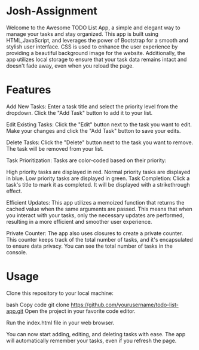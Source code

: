 # Josh-Assignment
Welcome to the Awesome TODO List App, a simple and elegant way to manage your tasks and stay organized. This app is built using HTML,JavaScript, and leverages the power of Bootstrap for a smooth and stylish user interface. CSS is used to enhance the user experience by providing a beautiful background image for the website. Additionally, the app utilizes local storage to ensure that your task data remains intact and doesn't fade away, even when you reload the page.

# Features
Add New Tasks: Enter a task title and select the priority level from the dropdown. Click the "Add Task" button to add it to your list.

Edit Existing Tasks: Click the "Edit" button next to the task you want to edit. Make your changes and click the "Add Task" button to save your edits.

Delete Tasks: Click the "Delete" button next to the task you want to remove. The task will be removed from your list.

Task Prioritization: Tasks are color-coded based on their priority:

High priority tasks are displayed in red.
Normal priority tasks are displayed in blue.
Low priority tasks are displayed in green.
Task Completion: Click a task's title to mark it as completed. It will be displayed with a strikethrough effect.

Efficient Updates: This app utilizes a memoized function that returns the cached value when the same arguments are passed. This means that when you interact with your tasks, only the necessary updates are performed, resulting in a more efficient and smoother user experience.

Private Counter: The app also uses closures to create a private counter. This counter keeps track of the total number of tasks, and it's encapsulated to ensure data privacy. You can see the total number of tasks in the console.

# Usage
Clone this repository to your local machine:

bash
Copy code
git clone https://github.com/yourusername/todo-list-app.git
Open the project in your favorite code editor.

Run the index.html file in your web browser.

You can now start adding, editing, and deleting tasks with ease. The app will automatically remember your tasks, even if you refresh the page.
